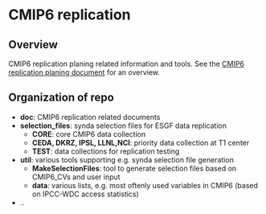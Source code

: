# CMIP6 replication


## Overview

CMIP6 replication planing related information and tools.
See the [CMIP6 replication planing document](https://docs.google.com/document/d/1JvO9ezLeiRDiL9zB1hDqW7wm5K1lAXn7Q1EYNQB2jJc/edit) for an overview.

## Organization of repo

* **doc**: CMIP6 replication related documents
* **selection_files**: synda selection files for ESGF data replication
   * **CORE**: core CMIP6 data collection
   * **CEDA, DKRZ, IPSL, LLNL,NCI**: priority data collection at T1 center
   * **TEST**: data collections for replication testing 
* **util**: various tools supporting e.g. synda selection file generation
   * **MakeSelectionFiles**: tool to generate selection files based on CMIP6_CVs and user input
   * **data**: various lists, e.g. most oftenly used variables in CMIP6 (based on IPCC-WDC access statistics)
* .. 
   
